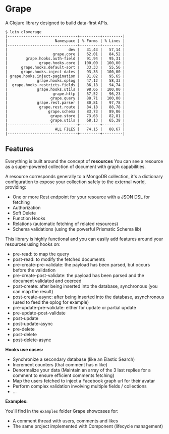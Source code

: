 # Grape

A Clojure library designed to build data-first APIs.

```
$ lein cloverage
|-------------------------------+---------+---------|
|                     Namespace | % Forms | % Lines |
|-------------------------------+---------+---------|
|                           dev |   31,43 |   57,14 |
|                    grape.core |   62,01 |   84,52 |
|        grape.hooks.auth-field |   91,94 |   95,31 |
|              grape.hooks.core |  100,00 |  100,00 |
|      grape.hooks.default-sort |   33,33 |   55,56 |
|      grape.hooks.inject-dates |   93,33 |  100,00 |
| grape.hooks.inject-pagination |   81,82 |   95,65 |
|             grape.hooks.oplog |   47,12 |   58,33 |
|  grape.hooks.restricts-fields |   86,18 |   94,74 |
|             grape.hooks.utils |   98,66 |  100,00 |
|                    grape.http |   57,52 |   96,23 |
|                   grape.query |   88,71 |  100,00 |
|             grape.rest.parser |   80,81 |   97,78 |
|              grape.rest.route |   84,18 |   88,78 |
|                  grape.schema |   83,73 |   89,06 |
|                   grape.store |   73,63 |   82,81 |
|                   grape.utils |   68,13 |   65,38 |
|-------------------------------+---------+---------|
|                     ALL FILES |   74,15 |   88,67 |
|-------------------------------+---------+---------|
```

## Features

Everything is built around the concept of **resources**
You can see a resource as a super-powered collection of document with graph capabilities.

A resource corresponds generally to a MongoDB collection, it's a dictionary
 configuration to expose your collection safely to the external world, providing:
* One or more Rest endpoint for your resource with a JSON DSL for fetching
* Authorization
* Soft Delete
* Function Hooks
* Relations (automatic fetching of related resources)
* Schema validations (using the powerful Prismatic Schema lib)

This library is highly functional and you can easily add features around your resources
using hooks on:
* pre-read: to map the query
* post-read: to modify the fetched documents
* pre-create-pre-validate: the payload has been parsed, but occurs before the validation
* pre-create-post-validate: the payload has been parsed and the document validated and coerced
* post-create: after being inserted into the database, synchronous (you can map the result)
* post-create-async: after being inserted into the database, asynchronous (used to feed the oplog for example)
* pre-update-pre-validate: either for update or partial update
* pre-update-post-validate
* post-update
* post-update-async
* pre-delete
* post-delete
* post-delete-async

**Hooks use cases:** 
* Synchronize a secondary database (like an Elastic Search)
* Increment counters (that comment has n like)
* Denormalize your data (Maintain an array of the 3 last replies for a comment to ensure efficient comments fetching)
* Map the users fetched to inject a Facebook graph url for their avatar
* Perform complex validation involving multiple fields / collections
* ...

**Examples:**

You'll find in the `examples` folder Grape showcases for:

* A comment thread with users, comments and likes
* The same project implemented with Component (lifecycle management)
